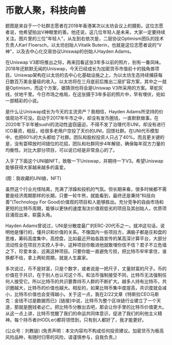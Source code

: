 # 币散人聚，科技向善

题图是来自于一个社群志愿者在2018年香港某次以太坊会议上的摄影。这位志愿者说，他希望拍出V神眼里的善。他还说，这几位年轻人是未来，大家一定要持续关注。图片里的三位“年轻人”，从左到右依次是，二层协议Optimism团队的技术负责人Karl Floersch，以太坊创始人Vitalik Buterin，也就是这位志愿者说的“V神”，以及去中心化交易协议Uniswap的创始人Hayden Adams。

在Uniswap V3即将推出之际，再来回看这张3年多以前的照片，别有一番风味。2018年还默默无闻的Uniswap，今天已经成长为加密货币市值前十的独角兽项目。Uniswap架构在以太坊的去中心化基础设施之上，为以太坊生态持续捕获每日数百万美金量级的收入。以太坊将在三月底前后推出二层扩容方案，其中之一就是Optimism，而这个方案，据猜测也将会是Uniswap V3所采用的方案。草蛇灰线，伏地千里。今日市场之格局，在这张摄于3年多前的照片中，早有埋伏，宛如一部精彩的小说。

是什么让Uniswap成长为今天的主流资产？我相信，Hayden Adams所坚持的价值观功不可没。启动于2017年牛市之中，却没有发币圈钱，一直默默做事。在2020年下半年被sushi的流动性盗窃逼迫，不得不发了治理代币UNI，却没有进行ICO募资，相反，给很多老用户空投了天价的UNI，回馈社群。在UNI代币模型中，也把60%的大头都给了社群。团队和股权投资人只占了40%。而且更关键的是，没有耍释放时间错位的花招，团队和社群同步4年解锁，确保每年双方力量的均衡性。对比大部分项目，可以说已经是非常良心的了。

入手了下面这个UNI娘NFT，致敬一下Uniswap，并期待一下V3。希望Uniswap能够获得大家越来越多的喜爱。

\(图：我收藏的UNI娘，NFT\)

虽然这个行业光怪陆离，充满了浮躁和投机的气氛。但长期来看，很多时候都不需要是经济周期那样的长期，只要一轮牛熊，就能看到，最终还是秉持“科技向善”\(Technology For Good\)价值观的项目和人能够胜出。充分竞争的自由市场和更短的比特币周期，能够以更快的速度淘汰价值观低劣的项目及其创始人，优质项目涌现出来，崭露头角。

Hayden Adams曾说过，UNI是分散度最广的ERC-20代币之一。就冲这句话，说明他是懂行的，懂共识和价值的关系。不像国内一些项目方，满脑子都是庄和盘的思维，筹码高度集中，高控盘，比如最近开始各路宣传的某高深计算平台，大部分流动性全在项目方实控人手中，这种项目你敢进他就敢埋你信不信？君子不立危墙之下，珍爱本金，远离这种项目。只要你能一直避免亏损，把比特币牢牢拿住，谁换都不给，拿上两轮周期，就是人生赢家。

多次说过，币不是财富，只是个数字，或者说是一把尺子，丈量财富的尺子。币的价值在于共识，在于别人也认可这个币。和法币强制接受不同，比特币无法强制任何人接受它。所以比特币的共识要靠持币人群的不断扩大。越多人持有比特币，共识圈越大，比特币的价值也越大。相反的，如果比特币集中度提高，共识度就会减小，比特币价值也会变得越小。关于这一点，我在2/22文章《特斯拉CEO马斯克：金钱不过是数据而已》\[链接\]中说，比特币为整个区块链行业建立了一个天道，那就是圈钱者必亡。把比特币分散出去吧，那会让你手里的比特币价值更大。从这一点上讲，比特币觉醒了我们的命运共同体意识，促进了我们的利他主义精神。每个持币者\(HODLer\)都将领悟到，只有别人都好了，我才能更好。

\(公众号：刘教链\)  \(免责声明：本文内容均不构成任何投资建议。加密货币为极高风险品种，有随时归零的风险，请谨慎参与，自我负责。\)

